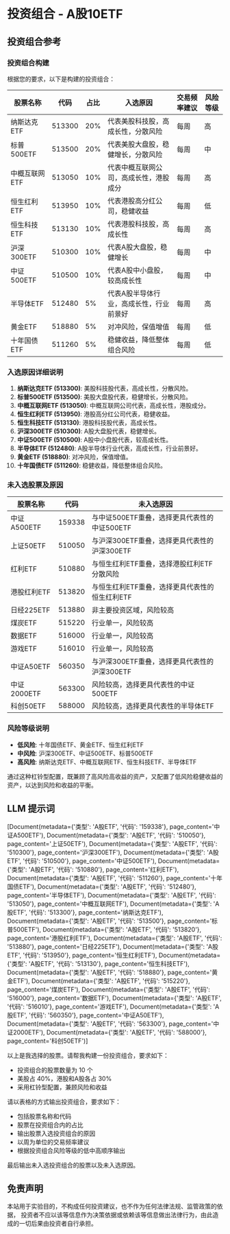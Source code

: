 # 投资组合 - A股10ETF

## 投资组合参考

### 投资组合构建

根据您的要求，以下是构建的投资组合：

| 股票名称          | 代码     | 占比  | 入选原因                                      | 交易频率建议 | 风险等级 |
|-------------------|----------|-------|-----------------------------------------------|--------------|----------|
| 纳斯达克ETF       | 513300   | 20%   | 代表美股科技股，高成长性，分散风险            | 每周         | 高       |
| 标普500ETF        | 513500   | 20%   | 代表美股大盘股，稳健增长，分散风险            | 每周         | 中       |
| 中概互联网ETF     | 513050   | 10%   | 代表中概互联网公司，高成长性，港股成分        | 每周         | 高       |
| 恒生红利ETF       | 513950   | 10%   | 代表港股高分红公司，稳健收益                  | 每周         | 低       |
| 恒生科技ETF       | 513130   | 10%   | 代表港股科技股，高成长性                      | 每周         | 高       |
| 沪深300ETF        | 510300   | 10%   | 代表A股大盘股，稳健增长                      | 每周         | 中       |
| 中证500ETF        | 510500   | 10%   | 代表A股中小盘股，较高成长性                  | 每周         | 中       |
| 半导体ETF         | 512480   | 5%    | 代表A股半导体行业，高成长性，行业前景好        | 每周         | 高       |
| 黄金ETF           | 518880   | 5%    | 对冲风险，保值增值                          | 每周         | 低       |
| 十年国债ETF       | 511260   | 5%    | 稳健收益，降低整体组合风险                    | 每周         | 低       |

### 入选原因详细说明

1. **纳斯达克ETF (513300)**: 美股科技股代表，高成长性，分散风险。
2. **标普500ETF (513500)**: 美股大盘股代表，稳健增长，分散风险。
3. **中概互联网ETF (513050)**: 中概互联网公司代表，高成长性，港股成分。
4. **恒生红利ETF (513950)**: 港股高分红公司代表，稳健收益。
5. **恒生科技ETF (513130)**: 港股科技股代表，高成长性。
6. **沪深300ETF (510300)**: A股大盘股代表，稳健增长。
7. **中证500ETF (510500)**: A股中小盘股代表，较高成长性。
8. **半导体ETF (512480)**: A股半导体行业代表，高成长性，行业前景好。
9. **黄金ETF (518880)**: 对冲风险，保值增值。
10. **十年国债ETF (511260)**: 稳健收益，降低整体组合风险。

### 未入选股票及原因

| 股票名称          | 代码     | 未入选原因                                      |
|-------------------|----------|-------------------------------------------------|
| 中证A500ETF       | 159338   | 与中证500ETF重叠，选择更具代表性的中证500ETF   |
| 上证50ETF         | 510050   | 与沪深300ETF重叠，选择更具代表性的沪深300ETF   |
| 红利ETF           | 510880   | 与恒生红利ETF重叠，选择港股红利ETF分散风险     |
| 港股红利ETF       | 513820   | 与恒生红利ETF重叠，选择更具代表性的恒生红利ETF |
| 日经225ETF        | 513880   | 非主要投资区域，风险较高                        |
| 煤炭ETF           | 515220   | 行业单一，风险较高                              |
| 数据ETF           | 516000   | 行业单一，风险较高                              |
| 游戏ETF           | 516010   | 行业单一，风险较高                              |
| 中证A50ETF        | 560350   | 与沪深300ETF重叠，选择更具代表性的沪深300ETF   |
| 中证2000ETF       | 563300   | 风险较高，选择更具代表性的中证500ETF           |
| 科创50ETF         | 588000   | 风险较高，选择更具代表性的半导体ETF             |

### 风险等级说明

- **低风险**: 十年国债ETF、黄金ETF、恒生红利ETF
- **中风险**: 沪深300ETF、中证500ETF、标普500ETF
- **高风险**: 纳斯达克ETF、中概互联网ETF、恒生科技ETF、半导体ETF

通过这种杠铃型配置，既兼顾了高风险高收益的资产，又配置了低风险稳健收益的资产，以达到风险和收益的平衡。

## LLM 提示词



[Document(metadata={'类型': 'A股ETF', '代码': '159338'}, page_content='中证A500ETF'), Document(metadata={'类型': 'A股ETF', '代码': '510050'}, page_content='上证50ETF'), Document(metadata={'类型': 'A股ETF', '代码': '510300'}, page_content='沪深300ETF'), Document(metadata={'类型': 'A股ETF', '代码': '510500'}, page_content='中证500ETF'), Document(metadata={'类型': 'A股ETF', '代码': '510880'}, page_content='红利ETF'), Document(metadata={'类型': 'A股ETF', '代码': '511260'}, page_content='十年国债ETF'), Document(metadata={'类型': 'A股ETF', '代码': '512480'}, page_content='半导体ETF'), Document(metadata={'类型': 'A股ETF', '代码': '513050'}, page_content='中概互联网ETF'), Document(metadata={'类型': 'A股ETF', '代码': '513300'}, page_content='纳斯达克ETF'), Document(metadata={'类型': 'A股ETF', '代码': '513500'}, page_content='标普500ETF'), Document(metadata={'类型': 'A股ETF', '代码': '513820'}, page_content='港股红利ETF'), Document(metadata={'类型': 'A股ETF', '代码': '513880'}, page_content='日经225ETF'), Document(metadata={'类型': 'A股ETF', '代码': '513950'}, page_content='恒生红利ETF'), Document(metadata={'类型': 'A股ETF', '代码': '513130'}, page_content='恒生科技ETF'), Document(metadata={'类型': 'A股ETF', '代码': '518880'}, page_content='黄金ETF'), Document(metadata={'类型': 'A股ETF', '代码': '515220'}, page_content='煤炭ETF'), Document(metadata={'类型': 'A股ETF', '代码': '516000'}, page_content='数据ETF'), Document(metadata={'类型': 'A股ETF', '代码': '516010'}, page_content='游戏ETF'), Document(metadata={'类型': 'A股ETF', '代码': '560350'}, page_content='中证A50ETF'), Document(metadata={'类型': 'A股ETF', '代码': '563300'}, page_content='中证2000ETF'), Document(metadata={'类型': 'A股ETF', '代码': '588000'}, page_content='科创50ETF')]

以上是我选择的股票。请帮我构建一份投资组合，要求如下：

- 投资组合的股票数量为 10 个
- 美股占 40%，港股和A股各占 30%
- 采用杠铃型配置，兼顾风险和收益

请以表格的方式输出投资组合，要求如下：

- 包括股票名称和代码
- 股票在投资组合内的占比
- 输出股票入选投资组合的原因
- 以周为单位的交易频率建议
- 根据投资组合风险等级的低中高顺序输出

最后输出未入选投资组合的股票以及未入选原因。



## 免责声明

本站用于实验目的，不构成任何投资建议，也不作为任何法律法规、监管政策的依据，    投资者不应以该等信息作为决策依据或依赖该等信息做出法律行为，由此造成的一切后果由投资者自行承担。

